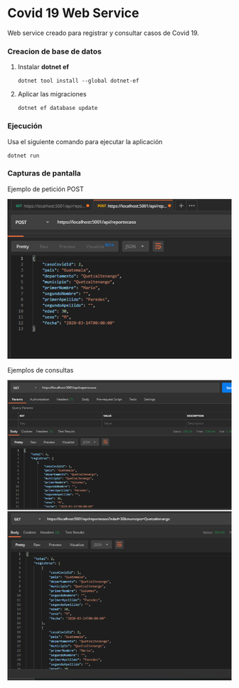 
# Covid 19 Web Service
Web service creado para registrar y consultar casos de Covid 19.

### Creacion de base de datos

1. Instalar **dotnet ef**
    ```
    dotnet tool install --global dotnet-ef
    ```

1. Aplicar las migraciones
    ```
    dotnet ef database update
    ```


### Ejecuci&oacute;n

Usa el siguiente comando para ejecutar la aplicaci&oacute;n
```
dotnet run
```

### Capturas de pantalla

Ejemplo de petici&oacute;n POST

<img src="https://raw.githubusercontent.com/juanguerra97/covidinfo/master/docs/capturas/ejemplo-post.png" alt="Ejemplo POST">

Ejemplos de consultas

<img src="https://raw.githubusercontent.com/juanguerra97/covidinfo/master/docs/capturas/ejemplo-get-01.png" alt="Ejemplo GET">

<img src="https://raw.githubusercontent.com/juanguerra97/covidinfo/master/docs/capturas/ejemplo-get-02.png" alt="Ejemplo GET">